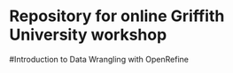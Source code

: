 # Repository for online Griffith University workshop

#Introduction to Data Wrangling with OpenRefine

